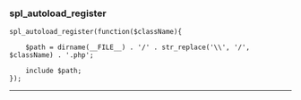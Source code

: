 ### spl_autoload_register

    
    spl_autoload_register(function($className){

        $path = dirname(__FILE__) . '/' . str_replace('\\', '/', $className) . '.php';
        
        include $path;
    });

************************************************************************